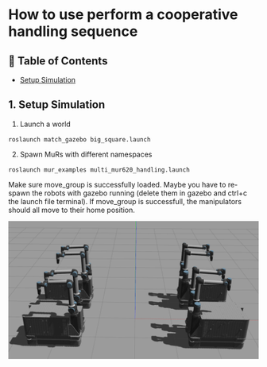 # How to use perform a cooperative handling sequence

## 📝 Table of Contents
- [Setup Simulation](#setup_sim)


## 1. Setup Simulation <a name = "setup_sim"></a>

1. Launch a world 
``` 
roslaunch match_gazebo big_square.launch 
``` 
2. Spawn MuRs with different namespaces
``` 
roslaunch mur_examples multi_mur620_handling.launch
``` 
Make sure move_group is successfully loaded. Maybe you have to re-spawn the robots with gazebo running (delete them in gazebo and ctrl+c the launch file terminal). If move_group is successfull, the manipulators should all move to their home position.

<!-- add image -->
![Alt text](mur_documentation/murs_spawned.png?raw=true "Four MuRs spawned successfully")